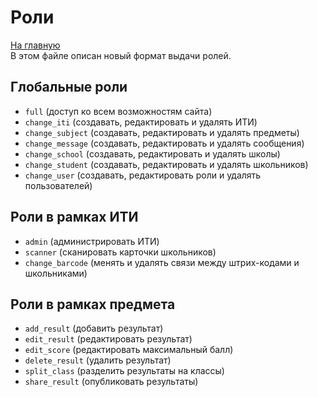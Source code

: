 # Роли
[На главную](README.md)  
В этом файле описан новый формат выдачи ролей.

## Глобальные роли
+ `full` (доступ ко всем возможностям сайта)
+ `change_iti` (создавать, редактировать и удалять ИТИ)
+ `change_subject` (создавать, редактировать и удалять предметы)
+ `change_message` (создавать, редактировать и удалять сообщения)
+ `change_school` (создавать, редактировать и удалять школы)
+ `change_student` (создавать, редактировать и удалять школьников)
+ `change_user` (создавать, редактировать роли и удалять пользователей)


## Роли в рамках ИТИ
+ `admin` (администрировать ИТИ)
+ `scanner` (сканировать карточки школьников)
+ `change_barcode` (менять и удалять связи между штрих-кодами и школьниками)


## Роли в рамках предмета
+ `add_result` (добавить результат)
+ `edit_result` (редактировать результат)
+ `edit_score` (редактировать максимальный балл)
+ `delete_result` (удалить результат)
+ `split_class` (разделить результаты на классы)
+ `share_result` (опубликовать результаты)

